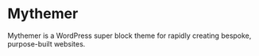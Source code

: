 # Mythemer
Mythemer is a WordPress super block theme for rapidly creating bespoke, purpose-built websites.
